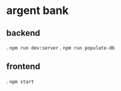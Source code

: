 # argent bank

## backend

. `npm run dev:server`
. `npm run populate-db`

## frontend

. `npm start`
